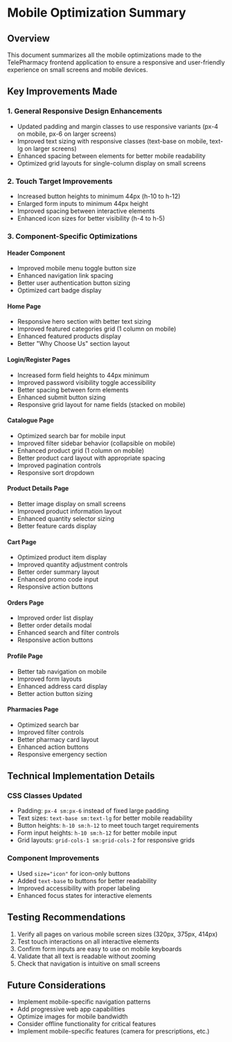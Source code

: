 # Mobile Optimization Summary

## Overview
This document summarizes all the mobile optimizations made to the TelePharmacy frontend application to ensure a responsive and user-friendly experience on small screens and mobile devices.

## Key Improvements Made

### 1. General Responsive Design Enhancements
- Updated padding and margin classes to use responsive variants (px-4 on mobile, px-6 on larger screens)
- Improved text sizing with responsive classes (text-base on mobile, text-lg on larger screens)
- Enhanced spacing between elements for better mobile readability
- Optimized grid layouts for single-column display on small screens

### 2. Touch Target Improvements
- Increased button heights to minimum 44px (h-10 to h-12)
- Enlarged form inputs to minimum 44px height
- Improved spacing between interactive elements
- Enhanced icon sizes for better visibility (h-4 to h-5)

### 3. Component-Specific Optimizations

#### Header Component
- Improved mobile menu toggle button size
- Enhanced navigation link spacing
- Better user authentication button sizing
- Optimized cart badge display

#### Home Page
- Responsive hero section with better text sizing
- Improved featured categories grid (1 column on mobile)
- Enhanced featured products display
- Better "Why Choose Us" section layout

#### Login/Register Pages
- Increased form field heights to 44px minimum
- Improved password visibility toggle accessibility
- Better spacing between form elements
- Enhanced submit button sizing
- Responsive grid layout for name fields (stacked on mobile)

#### Catalogue Page
- Optimized search bar for mobile input
- Improved filter sidebar behavior (collapsible on mobile)
- Enhanced product grid (1 column on mobile)
- Better product card layout with appropriate spacing
- Improved pagination controls
- Responsive sort dropdown

#### Product Details Page
- Better image display on small screens
- Improved product information layout
- Enhanced quantity selector sizing
- Better feature cards display

#### Cart Page
- Optimized product item display
- Improved quantity adjustment controls
- Better order summary layout
- Enhanced promo code input
- Responsive action buttons

#### Orders Page
- Improved order list display
- Better order details modal
- Enhanced search and filter controls
- Responsive action buttons

#### Profile Page
- Better tab navigation on mobile
- Improved form layouts
- Enhanced address card display
- Better action button sizing

#### Pharmacies Page
- Optimized search bar
- Improved filter controls
- Better pharmacy card layout
- Enhanced action buttons
- Responsive emergency section

## Technical Implementation Details

### CSS Classes Updated
- Padding: `px-4 sm:px-6` instead of fixed large padding
- Text sizes: `text-base sm:text-lg` for better mobile readability
- Button heights: `h-10 sm:h-12` to meet touch target requirements
- Form input heights: `h-10 sm:h-12` for better mobile input
- Grid layouts: `grid-cols-1 sm:grid-cols-2` for responsive grids

### Component Improvements
- Used `size="icon"` for icon-only buttons
- Added `text-base` to buttons for better readability
- Improved accessibility with proper labeling
- Enhanced focus states for interactive elements

## Testing Recommendations
1. Verify all pages on various mobile screen sizes (320px, 375px, 414px)
2. Test touch interactions on all interactive elements
3. Confirm form inputs are easy to use on mobile keyboards
4. Validate that all text is readable without zooming
5. Check that navigation is intuitive on small screens

## Future Considerations
- Implement mobile-specific navigation patterns
- Add progressive web app capabilities
- Optimize images for mobile bandwidth
- Consider offline functionality for critical features
- Implement mobile-specific features (camera for prescriptions, etc.)